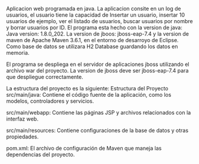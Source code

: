 Aplicacion web programada en java. La aplicacion consite en un log de usuarios, el usuario tiene la capacidad de Insertar un usuario, insertar 10 usuarios de ejemplo, ver el listado de
usuarios, buscar usuarios por nombre y borrar usuarios por ID.
El programa esta hecho con la version de java: Java version: 1.8.0_202. La version de jboos: jboss-eap-7.4 y la version de maven de Apache Maven 3.6.1, en el entorno de desarroyo de Eclipse.
Como base de datos se utilizara H2 Database guardando los datos en memoria. 

El programa se despliega en el servidor de aplicaciones jboss utilizando el archivo war del proyecto. La version de jboss deve ser jboss-eap-7.4 para que despliegue correctamente.

La estructura del proyecto es la siguiente: 
Estructura del Proyecto
src/main/java: Contiene el código fuente de la aplicación, como los modelos, controladores y servicios.

src/main/webapp: Contiene las páginas JSP y archivos relacionados con la interfaz web.

src/main/resources: Contiene configuraciones de la base de datos y otras propiedades.

pom.xml: El archivo de configuración de Maven que maneja las dependencias del proyecto.

